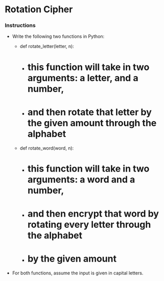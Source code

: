 # Rotation Cipher

### Instructions

* Write the following two functions in Python:

    * def rotate_letter(letter, n):
        * # this function will take in two arguments: a letter, and a number,
        * # and then rotate that letter by the given amount through the alphabet

    * def rotate_word(word, n):
        * # this function will take in two arguments: a word and a number,
        * # and then encrypt that word by rotating every letter through the alphabet
        * # by the given amount

* For both functions, assume the input is given in capital letters.
